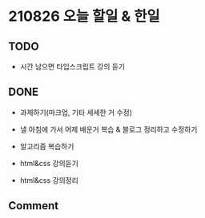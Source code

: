 # 210826 오늘 할일 & 한일

## TODO

- 시간 남으면 타입스크립트 강의 듣기

## DONE

- 과제하기(마크업, 기타 세세한 거 수정)

- 낼 아침에 가서 어제 배운거 복습 & 블로그 정리하고 수정하기

- 알고리즘 복습하기

- html&css 강의듣기

- html&css 강의정리

## Comment